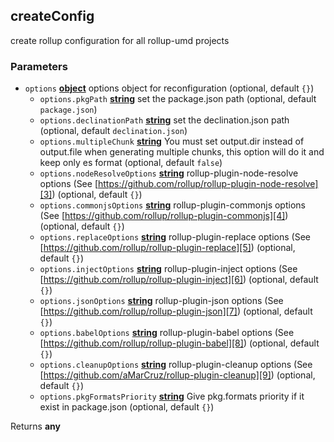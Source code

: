 <!-- Generated by documentation.js. Update this documentation by updating the source code. -->

## createConfig

create rollup configuration for all rollup-umd projects

### Parameters

-   `options` **[object][1]** options object for reconfiguration (optional, default `{}`)
    -   `options.pkgPath` **[string][2]** set the package.json path (optional, default `package.json`)
    -   `options.declinationPath` **[string][2]** set the declination.json path (optional, default `declination.json`)
    -   `options.multipleChunk` **[string][2]** You must set output.dir instead of output.file when generating multiple chunks, this option will do it and keep only es format (optional, default `false`)
    -   `options.nodeResolveOptions` **[string][2]** rollup-plugin-node-resolve options (See [https://github.com/rollup/rollup-plugin-node-resolve][3]) (optional, default `{}`)
    -   `options.commonjsOptions` **[string][2]** rollup-plugin-commonjs options (See [https://github.com/rollup/rollup-plugin-commonjs][4]) (optional, default `{}`)
    -   `options.replaceOptions` **[string][2]** rollup-plugin-replace options (See [https://github.com/rollup/rollup-plugin-replace][5]) (optional, default `{}`)
    -   `options.injectOptions` **[string][2]** rollup-plugin-inject options (See [https://github.com/rollup/rollup-plugin-inject][6]) (optional, default `{}`)
    -   `options.jsonOptions` **[string][2]** rollup-plugin-json options (See [https://github.com/rollup/rollup-plugin-json][7]) (optional, default `{}`)
    -   `options.babelOptions` **[string][2]** rollup-plugin-babel options (See [https://github.com/rollup/rollup-plugin-babel][8]) (optional, default `{}`)
    -   `options.cleanupOptions` **[string][2]** rollup-plugin-cleanup options (See [https://github.com/aMarCruz/rollup-plugin-cleanup][9]) (optional, default `{}`)
    -   `options.pkgFormatsPriority` **[string][2]** Give pkg.formats priority if it exist in package.json (optional, default `{}`)

Returns **any** 

[1]: https://developer.mozilla.org/docs/Web/JavaScript/Reference/Global_Objects/Object

[2]: https://developer.mozilla.org/docs/Web/JavaScript/Reference/Global_Objects/String

[3]: https://github.com/rollup/rollup-plugin-node-resolve

[4]: https://github.com/rollup/rollup-plugin-commonjs

[5]: https://github.com/rollup/rollup-plugin-replace

[6]: https://github.com/rollup/rollup-plugin-inject

[7]: https://github.com/rollup/rollup-plugin-json

[8]: https://github.com/rollup/rollup-plugin-babel

[9]: https://github.com/aMarCruz/rollup-plugin-cleanup
